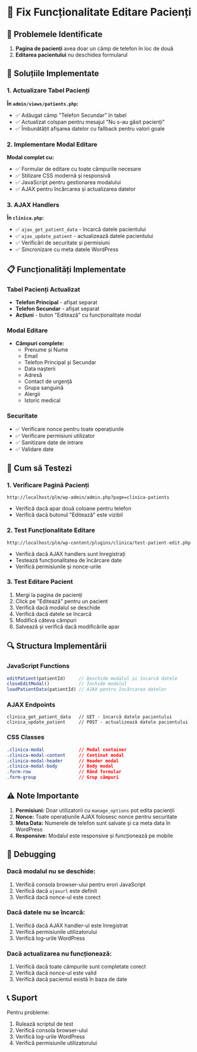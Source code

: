 # 📝 Fix Funcționalitate Editare Pacienți

## 🎯 Problemele Identificate

1. **Pagina de pacienți** avea doar un câmp de telefon în loc de două
2. **Editarea pacientului** nu deschidea formularul

## 🔧 Soluțiile Implementate

### 1. **Actualizare Tabel Pacienți**

**În `admin/views/patients.php`:**
- ✅ Adăugat câmp "Telefon Secundar" în tabel
- ✅ Actualizat colspan pentru mesajul "Nu s-au găsit pacienți"
- ✅ Îmbunătățit afișarea datelor cu fallback pentru valori goale

### 2. **Implementare Modal Editare**

**Modal complet cu:**
- ✅ Formular de editare cu toate câmpurile necesare
- ✅ Stilizare CSS modernă și responsivă
- ✅ JavaScript pentru gestionarea modalului
- ✅ AJAX pentru încărcarea și actualizarea datelor

### 3. **AJAX Handlers**

**În `clinica.php`:**
- ✅ `ajax_get_patient_data` - încarcă datele pacientului
- ✅ `ajax_update_patient` - actualizează datele pacientului
- ✅ Verificări de securitate și permisiuni
- ✅ Sincronizare cu meta datele WordPress

## 📋 Funcționalități Implementate

### Tabel Pacienți Actualizat
- **Telefon Principal** - afișat separat
- **Telefon Secundar** - afișat separat
- **Acțiuni** - buton "Editează" cu funcționalitate modal

### Modal Editare
- **Câmpuri complete:**
  - Prenume și Nume
  - Email
  - Telefon Principal și Secundar
  - Data nașterii
  - Adresă
  - Contact de urgență
  - Grupa sanguină
  - Alergii
  - Istoric medical

### Securitate
- ✅ Verificare nonce pentru toate operațiunile
- ✅ Verificare permisiuni utilizator
- ✅ Sanitizare date de intrare
- ✅ Validare date

## 🚀 Cum să Testezi

### 1. Verificare Pagină Pacienți
```
http://localhost/plm/wp-admin/admin.php?page=clinica-patients
```
- Verifică dacă apar două coloane pentru telefon
- Verifică dacă butonul "Editează" este vizibil

### 2. Test Funcționalitate Editare
```
http://localhost/plm/wp-content/plugins/clinica/test-patient-edit.php
```
- Verifică dacă AJAX handlers sunt înregistrați
- Testează funcționalitatea de încărcare date
- Verifică permisiunile și nonce-urile

### 3. Test Editare Pacient
1. Mergi la pagina de pacienți
2. Click pe "Editează" pentru un pacient
3. Verifică dacă modalul se deschide
4. Verifică dacă datele se încarcă
5. Modifică câteva câmpuri
6. Salvează și verifică dacă modificările apar

## 🔍 Structura Implementării

### JavaScript Functions
```javascript
editPatient(patientId)     // Deschide modalul și încarcă datele
closeEditModal()           // Închide modalul
loadPatientData(patientId) // AJAX pentru încărcarea datelor
```

### AJAX Endpoints
```
clinica_get_patient_data   // GET - încarcă datele pacientului
clinica_update_patient     // POST - actualizează datele pacientului
```

### CSS Classes
```css
.clinica-modal             // Modal container
.clinica-modal-content     // Conținut modal
.clinica-modal-header      // Header modal
.clinica-modal-body        // Body modal
.form-row                  // Rând formular
.form-group                // Grup câmpuri
```

## ⚠️ Note Importante

1. **Permisiuni:** Doar utilizatorii cu `manage_options` pot edita pacienții
2. **Nonce:** Toate operațiunile AJAX folosesc nonce pentru securitate
3. **Meta Data:** Numerele de telefon sunt salvate și ca meta data în WordPress
4. **Responsive:** Modalul este responsive și funcționează pe mobile

## 🐛 Debugging

### Dacă modalul nu se deschide:
1. Verifică consola browser-ului pentru erori JavaScript
2. Verifică dacă `ajaxurl` este definit
3. Verifică dacă nonce-ul este corect

### Dacă datele nu se încarcă:
1. Verifică dacă AJAX handler-ul este înregistrat
2. Verifică permisiunile utilizatorului
3. Verifică log-urile WordPress

### Dacă actualizarea nu funcționează:
1. Verifică dacă toate câmpurile sunt completate corect
2. Verifică dacă nonce-ul este valid
3. Verifică dacă pacientul există în baza de date

## 📞 Suport

Pentru probleme:
1. Rulează scriptul de test
2. Verifică consola browser-ului
3. Verifică log-urile WordPress
4. Verifică permisiunile utilizatorului 
